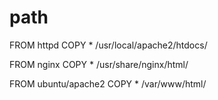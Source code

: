# path

FROM httpd
        COPY * /usr/local/apache2/htdocs/


FROM nginx
        COPY * /usr/share/nginx/html/


FROM ubuntu/apache2
        COPY * /var/www/html/

